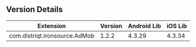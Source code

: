 ## Version Details

| Extension | Version | Android Lib | iOS Lib |
| --- | --- | --- | --- |
| com.distriqt.ironsource.AdMob | 1.2.2 | 4.3.29 | 4.3.34 |
